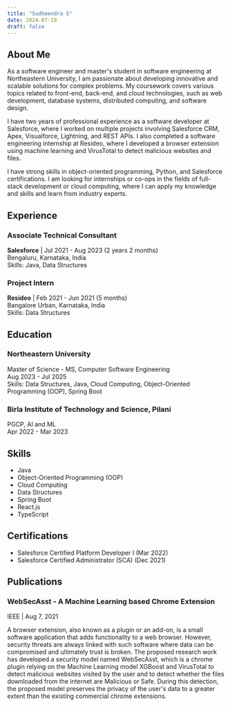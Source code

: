 ```yaml
---
title: "Sudheendra S"
date: 2024-07-19
draft: false
---
```


## About Me

As a software engineer and master's student in software engineering at Northeastern University, I am passionate about developing innovative and scalable solutions for complex problems. My coursework covers various topics related to front-end, back-end, and cloud technologies, such as web development, database systems, distributed computing, and software design.

I have two years of professional experience as a software developer at Salesforce, where I worked on multiple projects involving Salesforce CRM, Apex, Visualforce, Lightning, and REST APIs. I also completed a software engineering internship at Resideo, where I developed a browser extension using machine learning and VirusTotal to detect malicious websites and files.

I have strong skills in object-oriented programming, Python, and Salesforce certifications. I am looking for internships or co-ops in the fields of full-stack development or cloud computing, where I can apply my knowledge and skills and learn from industry experts.

## Experience

### Associate Technical Consultant
**Salesforce** | Jul 2021 - Aug 2023 (2 years 2 months)  
Bengaluru, Karnataka, India  
Skills: Java, Data Structures

### Project Intern
**Resideo** | Feb 2021 - Jun 2021 (5 months)  
Bangalore Urban, Karnataka, India  
Skills: Data Structures

## Education

### Northeastern University
Master of Science - MS, Computer Software Engineering  
Aug 2023 - Jul 2025  
Skills: Data Structures, Java, Cloud Computing, Object-Oriented Programming (OOP), Spring Boot

### Birla Institute of Technology and Science, Pilani
PGCP, AI and ML  
Apr 2022 - Mar 2023

## Skills

- Java
- Object-Oriented Programming (OOP)
- Cloud Computing
- Data Structures
- Spring Boot
- React.js
- TypeScript

## Certifications

- Salesforce Certified Platform Developer I (Mar 2022)
- Salesforce Certified Administrator (SCA) (Dec 2021)

## Publications

### WebSecAsst - A Machine Learning based Chrome Extension
IEEE | Aug 7, 2021

A browser extension, also known as a plugin or an add-on, is a small software application that adds functionality to a web browser. However, security threats are always linked with such software where data can be compromised and ultimately trust is broken. The proposed research work has developed a security model named WebSecAsst, which is a chrome plugin relying on the Machine Learning model XGBoost and VirusTotal to detect malicious websites visited by the user and to detect whether the files downloaded from the internet are Malicious or Safe. During this detection, the proposed model preserves the privacy of the user's data to a greater extent than the existing commercial chrome extensions.